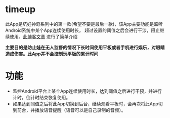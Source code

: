 # timeup
此App是坑娃神奇系列中的第一款(希望不要是最后一款)，该App主要功能是监听Android系统中某个App连续使用时长，
超过设置的阈值之后会进行干涉，阻止继续使用。[此博客文章](http://bigdatadecode.club/android-app-timeup.html)
进行了简单介绍

**主要目的是防止娃在无人监督的情况下长时间使用平板或者手机进行娱乐，对眼睛造成伤害。此App并不会控制玩平板的累计时间**

# 功能
* 监控Android平台上某个App连续使用时长，达到阈值之后进行干预，并进行计时，倒计时结束恢复使用。
* 如果达到阈值之后将此App切换到后台，继续观看平板时，会再次将此App切到前台，并播放语音提醒（语音可以是自己录制的音频）。



